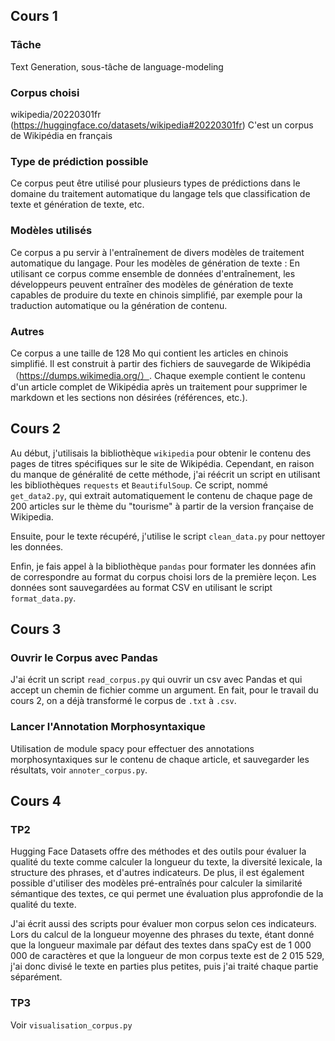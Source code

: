 ## Cours 1
### Tâche  
Text Generation, sous-tâche de language-modeling
### Corpus choisi
wikipedia/20220301fr (https://huggingface.co/datasets/wikipedia#20220301fr)
C'est un corpus de Wikipédia en français
### Type de prédiction possible 
Ce corpus peut être utilisé pour plusieurs types de prédictions dans le domaine du traitement automatique du langage tels que classification de texte et génération de texte, etc.
### Modèles utilisés 
Ce corpus a pu servir à l'entraînement de divers modèles de traitement automatique du langage. Pour les modèles de génération de texte : En utilisant ce corpus comme ensemble de données d'entraînement, les développeurs peuvent entraîner des modèles de génération de texte capables de produire du texte en chinois simplifié, par exemple pour la traduction automatique ou la génération de contenu.
### Autres
Ce corpus a une taille de 128 Mo qui contient les articles en chinois simplifié. Il est construit à partir des fichiers de sauvegarde de Wikipédia （https://dumps.wikimedia.org/）. Chaque exemple contient le contenu d'un article complet de Wikipédia après un traitement pour supprimer le markdown et les sections non désirées (références, etc.).

## Cours 2
Au début, j'utilisais la bibliothèque `wikipedia` pour obtenir le contenu des pages de titres spécifiques sur le site de Wikipédia. Cependant, en raison du manque de généralité de cette méthode, j'ai réécrit un script en utilisant les bibliothèques `requests` et `BeautifulSoup`. Ce script, nommé `get_data2.py`, qui extrait automatiquement le contenu de chaque page de 200 articles sur le thème du "tourisme" à partir de la version française de Wikipedia.

Ensuite, pour le texte récupéré, j'utilise le script `clean_data.py` pour nettoyer les données.

Enfin, je fais appel à la bibliothèque `pandas` pour formater les données afin de correspondre au format du corpus choisi lors de la première leçon. Les données sont sauvegardées au format CSV en utilisant le script `format_data.py`.

## Cours 3
### Ouvrir le Corpus avec Pandas
J'ai écrit un script `read_corpus.py` qui ouvrir un csv avec Pandas et qui accept un chemin de fichier comme un argument.
En fait, pour le travail du cours 2, on a déjà transformé le corpus de `.txt` à `.csv`.

### Lancer l'Annotation Morphosyntaxique
Utilisation de module spacy pour effectuer des annotations morphosyntaxiques sur le contenu de chaque article, et sauvegarder les résultats, voir `annoter_corpus.py`.

## Cours 4
### TP2
Hugging Face Datasets offre des méthodes et des outils pour évaluer la qualité du texte comme calculer la longueur du texte, la diversité lexicale, la structure des phrases, et d'autres indicateurs. De plus, il est également possible d'utiliser des modèles pré-entraînés pour calculer la similarité sémantique des textes, ce qui permet une évaluation plus approfondie de la qualité du texte.

J'ai écrit aussi des scripts pour évaluer mon corpus selon ces indicateurs. Lors du calcul de la longueur moyenne des phrases du texte, étant donné que la longueur maximale par défaut des textes dans spaCy est de 1 000 000 de caractères et que la longueur de mon corpus texte est de 2 015 529, j'ai donc divisé le texte en parties plus petites, puis j'ai traité chaque partie séparément.

### TP3
Voir `visualisation_corpus.py`


